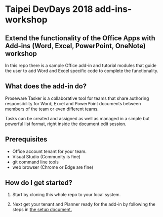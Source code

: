 # Taipei DevDays 2018 add-ins-workshop
## Extend the functionality of the Office Apps with Add-ins (Word, Excel, PowerPoint, OneNote) workshop

In this repo there is a sample Office add-in and tutorial modules that guide the user to add Word and Excel specific code to complete the functionality.

## What does the add-in do? 

Proseware Tasker is a collaborative tool for teams that share authoring responsibility for Word, Excel and PowerPoint documents between members of the team or even different teams. 

Tasks can be created and assigned as well as managed in a simple but powerful list format, right inside the document edit session.

## Prerequisites

- Office account tenant for your team.
- Visual Studio (Community is fine)
- git command line tools 
- web browser (Chrome or Edge are fine)

## How do I get started? 

1. Start by cloning this whole repo to your local system.

2. Next get your tenant and Planner ready for the add-in by following the steps in [the setup document.](setup/setup.md) 
